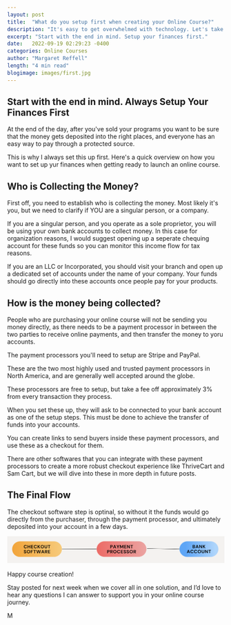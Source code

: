```yaml
---
layout: post
title:  "What do you setup first when creating your Online Course?"
description: "It's easy to get overwhelmed with technology. Let's take it step by step"
excerpt: "Start with the end in mind. Setup your finances first."
date:   2022-09-19 02:29:23 -0400
categories: Online Courses
author: "Margaret Reffell"
length: "4 min read"
blogimage: images/first.jpg
---
```


## Start with the end in mind. Always Setup Your Finances First

At the end of the day, after you've sold your programs you want to be sure that the money gets deposited into the right places, and everyone has an easy way to pay through a protected source.

This is why I always set this up first. Here's a quick overview on how you want to set up yur finances when getting ready to launch an online course.


## Who is Collecting the Money?

First off, you need to establish who is collecting the money. Most likely it's you, but we need to clarify if YOU are a singular person, or a company.

If you are a singular person, and you operate as a sole proprietor, you will be using your own bank accounts to collect money. In this case for organization reasons, I would suggest opening up a seperate chequing account for these funds so you can monitor this income flow for tax reasons.

If you are an LLC or Incorporated, you should visit your branch and open up a dedicated set of accounts under the name of your company. Your funds should go directly into these accounts once people pay for your products.


## How is the money being collected?

People who are purchasing your online course will not be sending you money directly, as there needs to be a payment processor in between the two parties to receive online payments, and then transfer the money to yoru accounts.

The payment processors you'll need to setup are Stripe and PayPal.

These are the two most highly used and trusted payment processors in North America, and are generally well accepted around the globe.

These processors are free to setup, but take a fee off approximately 3% from every transaction they process.

When you set these up, they will ask to be connected to your bank account as one of the setup steps. This must be done to achieve the transfer of funds into your accounts.

You can create links to send buyers inside these payment processors, and use these as a checkout for them.

There are other softwares that you can integrate with these payment processors to create a more robust checkout experience like ThriveCart and Sam Cart, but we will dive into these in more depth in future posts.


## The Final Flow

The checkout software step is optinal, so without it the funds would go directly from the purchaser, through the payment processor, and ultimately deposited into your account in a few days.

![Workflow Image](/images/flow.png)


Happy course creation!

Stay posted for next week when we cover all in one solution, and I’d love to hear any questions I can answer to support you in your online course journey.

M
